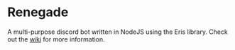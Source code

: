 # Renegade
A multi-purpose discord bot written in NodeJS using the Eris library. Check out the [wiki](https://github.com/aTmG/Renegade/wiki) for more information.
